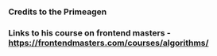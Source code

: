 ### Credits to the Primeagen

### Links to his course on frontend masters - https://frontendmasters.com/courses/algorithms/

